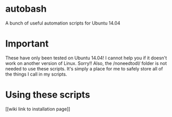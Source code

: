 # autobash
A bunch of useful automation scripts for Ubuntu 14.04

# Important
These have only been tested on Ubuntu 14.04! I cannot help you if it doesn't work on another version of Linux. Sorry!!
Also, the /noneedtodl/ folder is not needed to use these scripts. It's simply a place for me to safely store all of the things I call in my scripts.

# Using these scripts
[[wiki link to installation page]]
